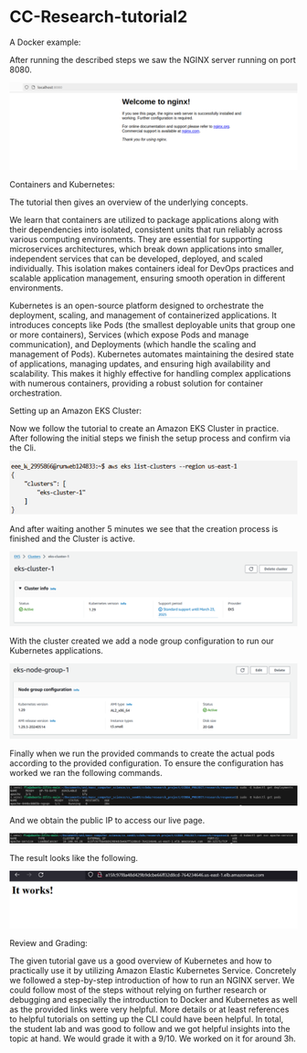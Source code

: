 # CC-Research-tutorial2
A Docker example:
    
After running the described steps we saw the NGINX server running on port 8080.

![Docker Example](./images/docker_example.png)

Containers and Kubernetes:
    
The tutorial then gives an overview of the underlying concepts.

We learn that containers are utilized to package applications along with their dependencies into isolated, consistent units that run reliably across various computing environments. They are essential for supporting microservices architectures, which break down applications into smaller, independent services that can be developed, deployed, and scaled individually. This isolation makes containers ideal for DevOps practices and scalable application management, ensuring smooth operation in different environments.

Kubernetes is an open-source platform designed to orchestrate the deployment, scaling, and management of containerized applications. It introduces concepts like Pods (the smallest deployable units that group one or more containers), Services (which expose Pods and manage communication), and Deployments (which handle the scaling and management of Pods). Kubernetes automates maintaining the desired state of applications, managing updates, and ensuring high availability and scalability. This makes it highly effective for handling complex applications with numerous containers, providing a robust solution for container orchestration.

Setting up an Amazon EKS Cluster:

Now we follow the tutorial to create an Amazon EKS Cluster in practice.
After following the initial steps we finish the setup process and confirm via the Cli.

![Cluster Running Cli](./images/cluster_running_cli.png)
    
And after waiting another 5 minutes we see that the creation process is finished and the Cluster is active.

![Cluster active](./images/cluster_status_acctive.png)

With the cluster created we add a node group configuration to run our Kubernetes applications.

![Node Group](./images/node_group.png)

Finally when we run the provided commands to create the actual pods according to the provided configuration. To ensure the configuration has worked we ran the following commands.

![Deployment successful](./images/deployments_pods_ready.png)

And we obtain the public IP to access our live page.

![Public IP](./images/public_ip.png)

The result looks like the following.

![It works!](./images/it_works.png)


Review and Grading:

The given tutorial gave us a good overview of Kubernetes and how to practically use it by utilizing Amazon Elastic Kubernetes Service. Concretely we followed a step-by-step introduction of how to run an NGINX server. We could follow most of the steps without relying on further research or debugging and especially the introduction to Docker and Kubernetes as well as the provided links were very helpful. More details or at least references to helpful tutorials on setting up the CLI could have been helpful. In total, the student lab and was good to follow and we got helpful insights into the topic at hand. We would grade it with a 9/10. We worked on it for around 3h.
